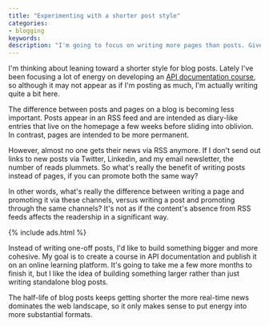 ```yaml
---
title: "Experimenting with a shorter post style"
categories:
- blogging
keywords:
description: "I'm going to focus on writing more pages than posts. Given how few people use RSS, the distinction between pages and posts is becoming trivial. It makes more sense to focus my efforts on a more substantial format."
---
```


I'm thinking about leaning toward a shorter style for blog posts. Lately I've been focusing a lot of energy on developing an [API documentation course](https://idratherbewriting.com/learnapidoc/), so although it may not appear as if I'm posting as much, I'm actually writing quite a bit here.

The difference between posts and pages on a blog is becoming less important. Posts appear in an RSS feed and are intended as diary-like entries that live on the homepage a few weeks before sliding into oblivion. In contrast, pages are intended to be more permanent.

However, almost no one gets their news via RSS anymore. If I don't send out links to new posts via Twitter, Linkedin, and my email newsletter, the number of reads plummets. So what's really the benefit of writing posts instead of pages, if you can promote both the same way?

In other words, what's really the difference between writing a page and promoting it via these channels, versus writing a post and promoting through the same channels? It's not as if the content's absence from RSS feeds affects the readership in a significant way.

{% include ads.html %}

Instead of writing one-off posts, I'd like to build something bigger and more cohesive. My goal is to create a  course in API documentation and publish it on an online learning platform. It's going to take me a few more months to finish it, but I like the idea of building something larger rather than just writing standalone blog posts.

The half-life of blog posts keeps getting shorter the more real-time news dominates the web landscape, so it only makes sense to put energy into more substantial formats.
